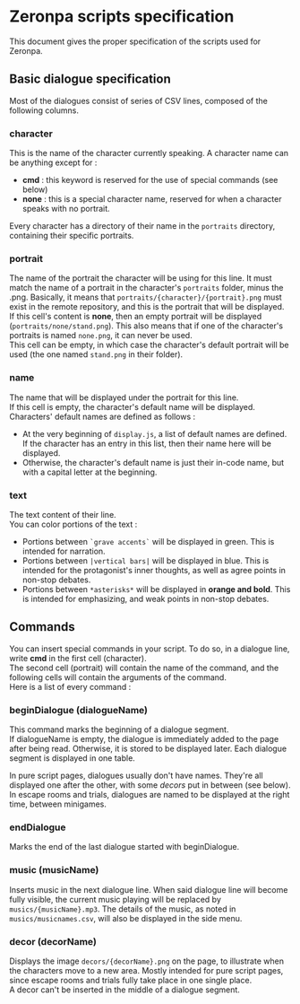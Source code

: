 # Zeronpa scripts specification

This document gives the proper specification of the scripts used for Zeronpa.

## Basic dialogue specification

Most of the dialogues consist of series of CSV lines, composed of the following columns.

### character

This is the name of the character currently speaking. A character name can be anything except for :
- **cmd** : this keyword is reserved for the use of special commands (see below)
- **none** : this is a special character name, reserved for when a character speaks with no portrait.
<!-- End of the list -->
Every character has a directory of their name in the `portraits` directory, containing their specific portraits.

### portrait

The name of the portrait the character will be using for this line. It must match the name of a portrait in the character's `portraits`
folder, minus the .png. Basically, it means that `portraits/{character}/{portrait}.png` must exist in the remote repository, and this is the portrait that will be displayed.<br>
If this cell's content is **none**, then an empty portrait will be displayed (`portraits/none/stand.png`). This also means that if one of the character's portraits is named `none.png`, it can never be used.<br>
This cell can be empty, in which case the character's default portrait will be used (the one named `stand.png` in their folder).

### name

The name that will be displayed under the portrait for this line.<br>
If this cell is empty, the character's default name will be displayed. Characters' default names are defined as follows :
- At the very beginning of `display.js`, a list of default names are defined. If the character has an entry in this list, then their name here will be displayed.
- Otherwise, the character's default name is just their in-code name, but with a capital letter at the beginning.

### text

The text content of their line.<br>
You can color portions of the text :
- Portions between `` `grave accents` `` will be displayed in <span style="color=green;">green</span>. This is intended for narration.
- Portions between `|vertical bars|` will be displayed in <span style="color=dodgerblue;">blue</span>. This is intended for the protagonist's inner thoughts, as well as agree points in non-stop debates.
- Portions between `*asterisks*` will be displayed in <span style="color=orange; font-weight: bold;">orange and bold</span>. This is intended for emphasizing, and weak points in non-stop debates.
<!-- End of the list -->

## Commands

You can insert special commands in your script. To do so, in a dialogue line, write **cmd** in the first cell (character).<br>
The second cell (portrait) will contain the name of the command, and the following cells will contain the arguments of the command.<br>
Here is a list of every command :

### beginDialogue (dialogueName)

This command marks the beginning of a dialogue segment.<br>
If dialogueName is empty, the dialogue is immediately added to the page after being read. Otherwise, it is stored to be displayed later. Each dialogue segment is displayed in one table.

In pure script pages, dialogues usually don't have names. They're all displayed one after the other, with some *decors* put in between (see below).<br>
In escape rooms and trials, dialogues are named to be displayed at the right time, between minigames.

### endDialogue

Marks the end of the last dialogue started with beginDialogue.

### music (musicName)

Inserts music in the next dialogue line. When said dialogue line will become fully visible, the current music playing will be replaced by `musics/{musicName}.mp3`. The details of the music, as noted in `musics/musicnames.csv`, will also be displayed in the side menu.

### decor (decorName)

Displays the image `decors/{decorName}.png` on the page, to illustrate when the characters move to a new area. Mostly intended for pure script pages, since escape rooms and trials fully take place in one single place.<br>
A decor can't be inserted in the middle of a dialogue segment.
